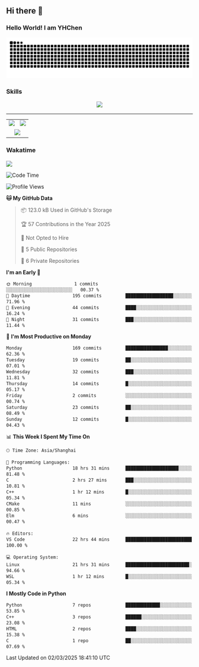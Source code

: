 
## Hi there 👋

<!--
**YHChen0511/YHChen0511** is a ✨ _special_ ✨ repository because its `README.md` (this file) appears on your GitHub profile.

Here are some ideas to get you started:

- 🔭 I’m currently working on ...
- 🌱 I’m currently learning ...
- 👯 I’m looking to collaborate on ...
- 🤔 I’m looking for help with ...
- 💬 Ask me about ...
- 📫 How to reach me: ...
- 😄 Pronouns: ...
- ⚡ Fun fact: ...
-->
### Hello World!  I am YHChen

![](https://raw.githubusercontent.com/YHChen0511/YHChen0511/refs/heads/output/github-contribution-grid-snake.svg)

### Skills

<p align="center">
  <a href="https://skillicons.dev">
    <img src="https://skillicons.dev/icons?i=python,pytorch,cpp,c,git,docker,sqlite,latex,java,go" />
  </a>
</p>

---
<div align="center">
  <table style="width:100%;">
    <tr>
      <!-- 第一个图片 -->
      <td align="center">
        <img height='200' src="https://github-readme-stats.vercel.app/api?username=YHChen0511&show_icons=true" />
      </td>
      <!-- 第二个图片 -->
      <td align="center">
        <img height='200' src="https://github-readme-stats.vercel.app/api/top-langs/?username=YHChen0511&layout=compact" />
      </td>
    </tr>
    <!-- 第三个图片 -->
    <tr>
      <td colspan="2" align="center">
        <img height="220" src="https://github-readme-activity-graph.vercel.app/graph?username=YHChen0511&theme=github-compact&hide_border=true&area=true" />
      </td>
    </tr>
  </table>
</div>

### Wakatime
<img align="center" src="https://github-readme-stats.vercel.app/api/wakatime?username=YHChen0511&theme=transparent&hide_border=true&layout=compact&langs_count=20&range=last_30_days" />

<!--START_SECTION:waka-->
![Code Time](http://img.shields.io/badge/Code%20Time-53%20hrs%2041%20mins-blue)

![Profile Views](http://img.shields.io/badge/Profile%20Views-1-blue)

**🐱 My GitHub Data** 

> 📦 123.0 kB Used in GitHub's Storage 
 > 
> 🏆 57 Contributions in the Year 2025
 > 
> 🚫 Not Opted to Hire
 > 
> 📜 5 Public Repositories 
 > 
> 🔑 6 Private Repositories 
 > 
**I'm an Early 🐤** 

```text
🌞 Morning                1 commits           ░░░░░░░░░░░░░░░░░░░░░░░░░   00.37 % 
🌆 Daytime                195 commits         ██████████████████░░░░░░░   71.96 % 
🌃 Evening                44 commits          ████░░░░░░░░░░░░░░░░░░░░░   16.24 % 
🌙 Night                  31 commits          ███░░░░░░░░░░░░░░░░░░░░░░   11.44 % 
```
📅 **I'm Most Productive on Monday** 

```text
Monday                   169 commits         ████████████████░░░░░░░░░   62.36 % 
Tuesday                  19 commits          ██░░░░░░░░░░░░░░░░░░░░░░░   07.01 % 
Wednesday                32 commits          ███░░░░░░░░░░░░░░░░░░░░░░   11.81 % 
Thursday                 14 commits          █░░░░░░░░░░░░░░░░░░░░░░░░   05.17 % 
Friday                   2 commits           ░░░░░░░░░░░░░░░░░░░░░░░░░   00.74 % 
Saturday                 23 commits          ██░░░░░░░░░░░░░░░░░░░░░░░   08.49 % 
Sunday                   12 commits          █░░░░░░░░░░░░░░░░░░░░░░░░   04.43 % 
```


📊 **This Week I Spent My Time On** 

```text
🕑︎ Time Zone: Asia/Shanghai

💬 Programming Languages: 
Python                   18 hrs 31 mins      ████████████████████░░░░░   81.48 % 
C                        2 hrs 27 mins       ███░░░░░░░░░░░░░░░░░░░░░░   10.81 % 
C++                      1 hr 12 mins        █░░░░░░░░░░░░░░░░░░░░░░░░   05.34 % 
CMake                    11 mins             ░░░░░░░░░░░░░░░░░░░░░░░░░   00.85 % 
Elm                      6 mins              ░░░░░░░░░░░░░░░░░░░░░░░░░   00.47 % 

🔥 Editors: 
VS Code                  22 hrs 44 mins      █████████████████████████   100.00 % 

💻 Operating System: 
Linux                    21 hrs 31 mins      ████████████████████████░   94.66 % 
WSL                      1 hr 12 mins        █░░░░░░░░░░░░░░░░░░░░░░░░   05.34 % 
```

**I Mostly Code in Python** 

```text
Python                   7 repos             █████████████░░░░░░░░░░░░   53.85 % 
C++                      3 repos             ██████░░░░░░░░░░░░░░░░░░░   23.08 % 
HTML                     2 repos             ████░░░░░░░░░░░░░░░░░░░░░   15.38 % 
C                        1 repo              ██░░░░░░░░░░░░░░░░░░░░░░░   07.69 % 
```




 Last Updated on 02/03/2025 18:41:10 UTC
<!--END_SECTION:waka-->